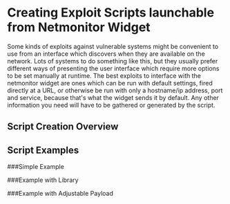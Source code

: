 Creating Exploit Scripts launchable from Netmonitor Widget
==========================================================

Some kinds of exploits against vulnerable systems might be convenient to use
from an interface which discovers when they are available on the network. Lots
of systems to do something like this, but they usually prefer different ways of
presenting the user interface which require more options to be set manually
at runtime. The best exploits to interface with the netmonitor widget are ones
which can be run with default settings, fired directly at a URL, or otherwise
be run with only a hostname/ip address, port and service, because that's what
the widget sends it by default. Any other information you need will have to be
gathered or generated by the script.

Script Creation Overview
------------------------



Script Examples
---------------

###Simple Example

###Example with Library

###Example with Adjustable Payload


